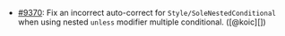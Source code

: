 * [#9370](https://github.com/rubocop-hq/rubocop/issues/9370): Fix an incorrect auto-correct for `Style/SoleNestedConditional` when using nested `unless` modifier multiple conditional. ([@koic][])
